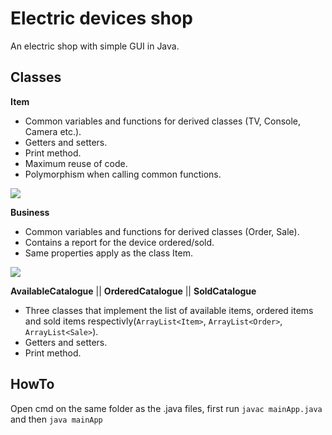# Electric devices shop
An electric shop with simple GUI in Java.

## Classes

**Item**

* Common variables and functions for derived classes (TV, Console, Camera etc.).
* Getters and setters.
* Print method.
* Maximum reuse of code.
* Polymorphism when calling common functions.

<img src="https://user-images.githubusercontent.com/58492424/93671106-e9ab7880-faa8-11ea-94b8-43ee3af50a67.png">




**Business**

* Common variables and functions for derived classes (Order, Sale). 
* Contains a report for the device ordered/sold.
* Same properties apply as the class Item.

<img src="https://user-images.githubusercontent.com/58492424/93671122-0942a100-faa9-11ea-972e-a48a6623dc42.png">




**AvailableCatalogue** || **OrderedCatalogue** || **SoldCatalogue**
* Three classes that implement the list of available items, ordered items and sold items respectivly(`ArrayList<Item>`, `ArrayList<Order>`, `ArrayList<Sale>`).
* Getters and setters.
* Print method.

## HowTo
Open cmd on the same folder as the .java files, first run
`javac mainApp.java` and then `java mainApp`
